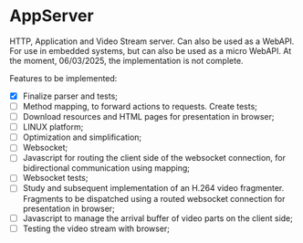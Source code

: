 # AppServer
HTTP, Application and Video Stream server. Can also be used as a WebAPI.
For use in embedded systems, but can also be used as a micro WebAPI.
At the moment, 06/03/2025, the implementation is not complete.

Features to be implemented:

- [x] Finalize parser and tests;
- [ ] Method mapping, to forward actions to requests. Create tests;
- [ ] Download resources and HTML pages for presentation in browser;
- [ ] LINUX platform;
- [ ] Optimization and simplification;
- [ ] Websocket;
- [ ] Javascript for routing the client side of the websocket connection, for bidirectional communication using mapping;
- [ ] Websocket tests;
- [ ] Study and subsequent implementation of an H.264 video fragmenter. Fragments to be dispatched using a routed websocket connection for presentation in browser;
- [ ] Javascript to manage the arrival buffer of video parts on the client side;
- [ ] Testing the video stream with browser;

